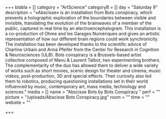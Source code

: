 +++
blabla = []
category = "ArtScience"
categoryB = []
day = "Saturday 9"
description = "«Abscisse» is an installation from Bots conspiracy, which presents a holographic exploration of the boundaries between visible and invisible, translating the evolution of the brainwaves of a member of the public, captured in real time by an electroencephalogram. This installation is a co-production of Ohme and les Garages Numériques and gives an artistic representation of how our different brain regions could work synchronicity. The installation has been developed thanks to the scientific advice of Charline Urbain and Anna Pfeifer from the Center for Research in Cognition & Neurosciences (ULB). Bots conspiracy is a Brussels-based artist collective composed of Manu & Laurent Talbot, two experimenting brothers. The complementarity of the duo has allowed them to deliver a wide variety of works such as short movies, scenic design for theater and cinema, music videos, post-production, 3D and special effects. Their curiosity also led them to robotics, producing questioning installations set in their world influenced by music, contemporary art, mass media, technology and sciences."
media = []
name = "Abscisse Bots by Bots Conspiracy "
perf = ""
picture = "/uploads/Abscisse Bots Conspiracy.jpg"
room = ""
time = ""
website = ""

+++
